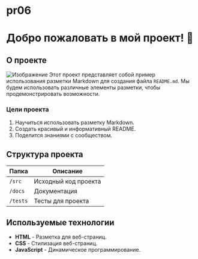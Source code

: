 # pr06
# Добро пожаловать в мой проект! 🎉

## О проекте
![Изображение](![image](https://github.com/user-attachments/assets/222afbd5-3921-425b-8c62-16871d64a945)
)
Этот проект представляет собой пример использования разметки Markdown для создания файла `README.md`. Мы будем использовать различные элементы разметки, чтобы продемонстрировать возможности.

### Цели проекта

1. Научиться использовать разметку Markdown.
2. Создать красивый и информативный README.
3. Поделится знаниями с сообществом.

## Структура проекта

| Папка       | Описание                          |
|-------------|-----------------------------------|
| `/src`      | Исходный код проекта              |
| `/docs`     | Документация                       |
| `/tests`    | Тесты для проекта                 |

## Используемые технологии

- **HTML** - Разметка для веб-страниц.
- **CSS** - Стилизация веб-страниц.
- **JavaScript** - Динамическое программирование.

